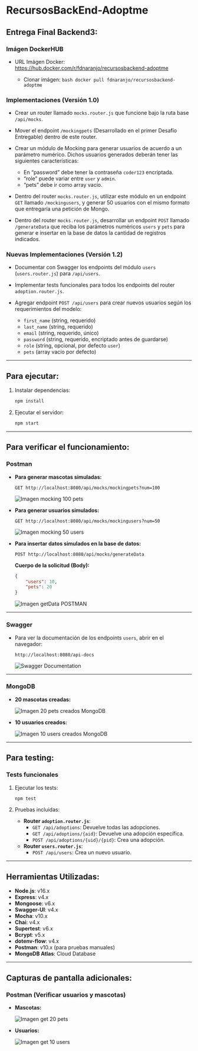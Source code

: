 
# RecursosBackEnd-Adoptme

## **Entrega Final Backend3:**

### **Imágen DockerHUB**

- URL Imágen Docker: https://hub.docker.com/r/fdnaranjo/recursosbackend-adoptme

    - Clonar imágen: 
            ```bash
            docker pull fdnaranjo/recursosbackend-adoptme
            ```
  
### **Implementaciones (Versión 1.0)**

- Crear un router llamado `mocks.router.js` que funcione bajo la ruta base `/api/mocks`.

- Mover el endpoint `/mockingpets` (Desarrollado en el primer Desafío Entregable) dentro de este router.

- Crear un módulo de Mocking para generar usuarios de acuerdo a un parámetro numérico. Dichos usuarios generados deberán tener las siguientes características:
  - En “password” debe tener la contraseña `coder123` encriptada.
  - “role” puede variar entre `user` y `admin`.
  - “pets” debe ir como array vacío.

- Dentro del router `mocks.router.js`, utilizar este módulo en un endpoint `GET` llamado `/mockingusers`, y generar 50 usuarios con el mismo formato que entregaría una petición de Mongo.

- Dentro del router `mocks.router.js`, desarrollar un endpoint `POST` llamado `/generateData` que reciba los parámetros numéricos `users` y `pets` para generar e insertar en la base de datos la cantidad de registros indicados.

### **Nuevas Implementaciones (Versión 1.2)**

- Documentar con Swagger los endpoints del módulo `users` (`users.router.js`) para `/api/users`.

- Implementar tests funcionales para todos los endpoints del router `adoption.router.js`.

- Agregar endpoint `POST /api/users` para crear nuevos usuarios según los requerimientos del modelo:
  - `first_name` (string, requerido)
  - `last_name` (string, requerido)
  - `email` (string, requerido, único)
  - `password` (string, requerido, encriptado antes de guardarse)
  - `role` (string, opcional, por defecto `user`)
  - `pets` (array vacío por defecto)

---

## **Para ejecutar:**

1. Instalar dependencias:
    ```bash
    npm install
    ```

2. Ejecutar el servidor:
    ```bash
    npm start
    ```

---

## **Para verificar el funcionamiento:**

### **Postman**

- **Para generar mascotas simuladas:**

    ```http
    GET http://localhost:8080/api/mocks/mockingpets?num=100
    ```

    ![Imagen mocking 100 pets](./src/public/img/Mock100Pets.png)

- **Para generar usuarios simulados:**

    ```http
    GET http://localhost:8080/api/mocks/mockingusers?num=50
    ```

    ![Imagen mocking 50 users](./src/public/img/Mock50Users.png)

- **Para insertar datos simulados en la base de datos:**

    ```http
    POST http://localhost:8080/api/mocks/generateData
    ```

    **Cuerpo de la solicitud (Body):**
    ```json
    {
        "users": 10,
        "pets": 20
    }
    ```

    ![Imagen getData POSTMAN](./src/public/img/PostGetDataPostman.png)

---

### **Swagger**

- Para ver la documentación de los endpoints `users`, abrir en el navegador:

    ```http
    http://localhost:8080/api-docs
    ```

    ![Swagger Documentation](./src/public/img/SwaggerDocs.png)

---

### **MongoDB**

- **20 mascotas creadas:**

    ![Imagen 20 pets creados MongoDB](./src/public/img/Mongo20Pets.png)

- **10 usuarios creados:**

    ![Imagen 10 users creados MongoDB](./src/public/img/Mongo10Users.png)

---

## **Para testing:**

### **Tests funcionales**

1. Ejecutar los tests:
    ```bash
    npm test
    ```

2. Pruebas incluidas:
    - **Router `adoption.router.js`**:
        - `GET /api/adoptions`: Devuelve todas las adopciones.
        - `GET /api/adoptions/{aid}`: Devuelve una adopción específica.
        - `POST /api/adoptions/{uid}/{pid}`: Crea una adopción.
    - **Router `users.router.js`**:
        - `POST /api/users`: Crea un nuevo usuario.

---

## **Herramientas Utilizadas:**

- **Node.js**: v16.x
- **Express**: v4.x
- **Mongoose**: v6.x
- **Swagger-UI**: v4.x
- **Mocha**: v10.x
- **Chai**: v4.x
- **Supertest**: v6.x
- **Bcrypt**: v5.x
- **dotenv-flow**: v4.x
- **Postman**: v10.x (para pruebas manuales)
- **MongoDB Atlas**: Cloud Database

---

## **Capturas de pantalla adicionales:**

### **Postman (Verificar usuarios y mascotas)**

- **Mascotas:**

    ![Imagen get 20 pets](./src/public/img/GetPostman20Pets.png)

- **Usuarios:**

    ![Imagen get 10 users](./src/public/img/GetPostman10Users.png.png)